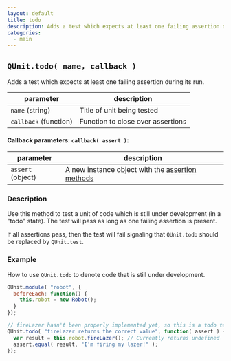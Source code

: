 ```yaml
---
layout: default
title: todo
description: Adds a test which expects at least one failing assertion during its run.
categories:
  - main
---
```


## `QUnit.todo( name, callback )`

Adds a test which expects at least one failing assertion during its run.

| parameter | description |
|-----------|-------------|
| `name` (string) | Title of unit being tested |
| `callback` (function) | Function to close over assertions |

#### Callback parameters: `callback( assert )`:

| parameter | description |
|-----------|-------------|
| `assert` (object) | A new instance object with the [assertion methods](/api/assert) |

### Description

Use this method to test a unit of code which is still under development (in a "todo" state). The test will pass as long as one failing assertion is present.

If all assertions pass, then the test will fail signaling that `QUnit.todo` should be replaced by `QUnit.test`.

### Example

How to use `QUnit.todo` to denote code that is still under development.

```js
QUnit.module( "robot", {
  beforeEach: function() {
    this.robot = new Robot();
  }
});

// fireLazer hasn't been properly implemented yet, so this is a todo test
QUnit.todo( "fireLazer returns the correct value", function( assert ) {
  var result = this.robot.fireLazer(); // Currently returns undefined
  assert.equal( result, "I'm firing my lazer!" );
});
```
